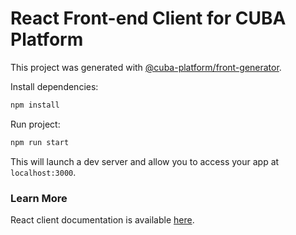 # React Front-end Client for CUBA Platform 

This project was generated with [@cuba-platform/front-generator](https://github.com/cuba-platform/frontend).

Install dependencies:

```bash
npm install
```

Run project:

```bash
npm run start
```

This will launch a dev server and allow you to access your app at `localhost:3000`.

### Learn More

React client documentation is available [here](https://doc.cuba-platform.com/frontend).
